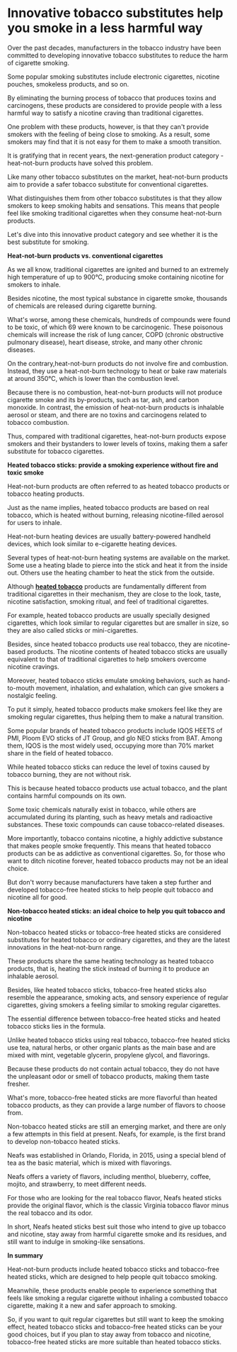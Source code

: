 # Innovative tobacco substitutes help you smoke in a less harmful way

<p>Over the past decades, manufacturers in the tobacco industry have been committed to developing innovative tobacco substitutes to reduce the harm of cigarette smoking.</p>
<p>Some popular smoking substitutes include electronic cigarettes, nicotine pouches, smokeless products, and so on.</p>
<p>By eliminating the burning process of tobacco that produces toxins and carcinogens, these products are considered to provide people with a less harmful way to satisfy a nicotine craving than traditional cigarettes.</p>
<p>One problem with these products, however, is that they can't provide smokers with the feeling of being close to smoking. As a result, some smokers may find that it is not easy for them to make a smooth transition.</p>
<p>It is gratifying that in recent years, the next-generation product category - heat-not-burn products have solved this problem.</p>
<p>Like many other tobacco substitutes on the market, heat-not-burn products aim to provide a safer tobacco substitute for conventional cigarettes.</p>
<p>What distinguishes them from other tobacco substitutes is that they allow smokers to keep smoking habits and sensations. This means that people feel like smoking traditional cigarettes when they consume heat-not-burn products.</p>
<p>Let's dive into this innovative product category and see whether it is the best substitute for smoking.</p>
<p><strong>Heat-not-burn products vs. conventional cigarettes</strong></p>
<p>As we all know, traditional cigarettes are ignited and burned to an extremely high temperature of up to 900&deg;C, producing smoke containing nicotine for smokers to inhale.</p>
<p>Besides nicotine, the most typical substance in cigarette smoke, thousands of chemicals are released during cigarette burning.&nbsp;</p>
<p>What's worse, among these chemicals, hundreds of compounds were found to be toxic, of which 69 were known to be carcinogenic. These poisonous chemicals will increase the risk of lung cancer, COPD (chronic obstructive pulmonary disease), heart disease, stroke, and many other chronic diseases.</p>
<p>On the contrary,heat-not-burn products do not involve fire and combustion. Instead, they use a heat-not-burn technology to heat or bake raw materials at around 350&deg;C, which is lower than the combustion level.</p>
<p>Because there is no combustion, heat-not-burn products will not produce cigarette smoke and its by-products, such as tar, ash, and carbon monoxide. In contrast, the emission of heat-not-burn products is inhalable aerosol or steam, and there are no toxins and carcinogens related to tobacco combustion.</p>
<p>Thus, compared with traditional cigarettes, heat-not-burn products expose smokers and their bystanders to lower levels of toxins, making them a safer substitute for tobacco cigarettes.</p>
<p><strong>Heated tobacco sticks: provide a smoking experience without fire and toxic smoke</strong></p>
<p>Heat-not-burn products are often referred to as heated tobacco products or tobacco heating products.&nbsp;</p>
<p>Just as the name implies, heated tobacco products are based on real tobacco, which is heated without burning, releasing nicotine-filled aerosol for users to inhale.</p>
<p>Heat-not-burn heating devices are usually battery-powered handheld devices, which look similar to e-cigarette heating devices.&nbsp;</p>
<p>Several types of heat-not-burn heating systems are available on the market. Some use a heating blade to pierce into the stick and heat it from the inside out. Others use the heating chamber to heat the stick from the outside.&nbsp;</p>
<p>Although <strong><a href="https://neafs.com/">heated tobacco</a></strong> products are fundamentally different from traditional cigarettes in their mechanism, they are close to the look, taste, nicotine satisfaction, smoking ritual, and feel of traditional cigarettes.</p>
<p>For example, heated tobacco products are usually specially designed cigarettes, which look similar to regular cigarettes but are smaller in size, so they are also called sticks or mini-cigarettes.&nbsp;</p>
<p>Besides, since heated tobacco products use real tobacco, they are nicotine-based products. The nicotine contents of heated tobacco sticks are usually equivalent to that of traditional cigarettes to help smokers overcome nicotine cravings.&nbsp;</p>
<p>Moreover, heated tobacco sticks emulate smoking behaviors, such as hand-to-mouth movement, inhalation, and exhalation, which can give smokers a nostalgic feeling.</p>
<p>To put it simply, heated tobacco products make smokers feel like they are smoking regular cigarettes, thus helping them to make a natural transition.</p>
<p>Some popular brands of heated tobacco products include IQOS HEETS of PMI, Ploom EVO sticks of JT Group, and glo NEO sticks from BAT. Among them, IQOS is the most widely used, occupying more than 70% market share in the field of heated tobacco.</p>
<p>While heated tobacco sticks can reduce the level of toxins caused by tobacco burning, they are not without risk.</p>
<p>This is because heated tobacco products use actual tobacco, and the plant contains harmful compounds on its own.</p>
<p>Some toxic chemicals naturally exist in tobacco, while others are accumulated during its planting, such as heavy metals and radioactive substances. These toxic compounds can cause tobacco-related diseases.&nbsp;</p>
<p>More importantly, tobacco contains nicotine, a highly addictive substance that makes people smoke frequently. This means that heated tobacco products can be as addictive as conventional cigarettes. So, for those who want to ditch nicotine forever, heated tobacco products may not be an ideal choice.</p>
<p>But don't worry because manufacturers have taken a step further and developed tobacco-free heated sticks to help people quit tobacco and nicotine all for good.</p>
<p><strong>Non-tobacco heated sticks: an ideal choice to help you quit tobacco and nicotine</strong></p>
<p>Non-tobacco heated sticks or tobacco-free heated sticks are considered substitutes for heated tobacco or ordinary cigarettes, and they are the latest innovations in the heat-not-burn range.</p>
<p>These products share the same heating technology as heated tobacco products, that is, heating the stick instead of burning it to produce an inhalable aerosol.&nbsp;</p>
<p>Besides, like heated tobacco sticks, tobacco-free heated sticks also resemble the appearance, smoking acts, and sensory experience of regular cigarettes, giving smokers a feeling similar to smoking regular cigarettes.</p>
<p>The essential difference between tobacco-free heated sticks and heated tobacco sticks lies in the formula.</p>
<p>Unlike heated tobacco sticks using real tobacco, tobacco-free heated sticks use tea, natural herbs, or other organic plants as the main base and are mixed with mint, vegetable glycerin, propylene glycol, and flavorings.&nbsp;</p>
<p>Because these products do not contain actual tobacco, they do not have the unpleasant odor or smell of tobacco products, making them taste fresher.</p>
<p>What's more, tobacco-free heated sticks are more flavorful than heated tobacco products, as they can provide a large number of flavors to choose from.&nbsp;</p>
<p>Non-tobacco heated sticks are still an emerging market, and there are only a few attempts in this field at present. Neafs, for example, is the first brand to develop non-tobacco heated sticks.&nbsp;</p>
<p>Neafs was established in Orlando, Florida, in 2015, using a special blend of tea as the basic material, which is mixed with flavorings.</p>
<p>Neafs offers a variety of flavors, including menthol, blueberry, coffee, mojito, and strawberry, to meet different needs.</p>
<p>For those who are looking for the real tobacco flavor, Neafs heated sticks provide the original flavor, which is the classic Virginia tobacco flavor minus the real tobacco and its odor.</p>
<p>In short, Neafs heated sticks best suit those who intend to give up tobacco and nicotine, stay away from harmful cigarette smoke and its residues, and still want to indulge in smoking-like sensations.</p>
<p><strong>In summary</strong></p>
<p>Heat-not-burn products include heated tobacco sticks and tobacco-free heated sticks, which are designed to help people quit tobacco smoking.&nbsp;</p>
<p>Meanwhile, these products enable people to experience something that feels like smoking a regular cigarette without inhaling a combusted tobacco cigarette, making it a new and safer approach to smoking.</p>
<p>So, if you want to quit regular cigarettes but still want to keep the smoking effect, heated tobacco sticks and tobacco-free heated sticks can be your good choices, but if you plan to stay away from tobacco and nicotine, tobacco-free heated sticks are more suitable than heated tobacco sticks.</p>
